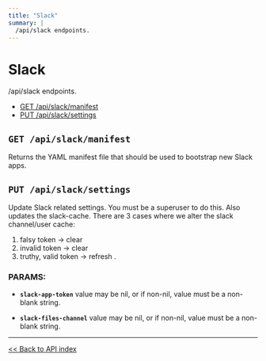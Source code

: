```yaml
---
title: "Slack"
summary: |
  /api/slack endpoints.
---
```


# Slack

/api/slack endpoints.

  - [GET /api/slack/manifest](#get-apislackmanifest)
  - [PUT /api/slack/settings](#put-apislacksettings)

## `GET /api/slack/manifest`

Returns the YAML manifest file that should be used to bootstrap new Slack apps.

## `PUT /api/slack/settings`

Update Slack related settings. You must be a superuser to do this. Also updates the slack-cache.
  There are 3 cases where we alter the slack channel/user cache:
  1. falsy token           -> clear
  2. invalid token         -> clear
  3. truthy, valid token   -> refresh .

### PARAMS:

*  **`slack-app-token`** value may be nil, or if non-nil, value must be a non-blank string.

*  **`slack-files-channel`** value may be nil, or if non-nil, value must be a non-blank string.

---

[<< Back to API index](../api-documentation.md)